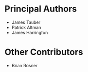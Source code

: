 # Principal Authors

- James Tauber
- Patrick Altman
- James Harrington

# Other Contributors

- Brian Rosner
